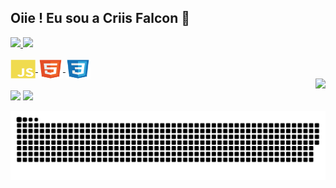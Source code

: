 ## Oiie ! Eu sou a Criis Falcon 🎀 
 <div>
  <a href="https://github.com/Criisfalcon">
  <img height="130em" src="https://github-readme-stats.vercel.app/api?username=criisfalcon&show_icons=true&theme=radical&include_all_commits=true&count_private=true"/>
  <img height="130em" src="https://github-readme-stats.vercel.app/api/top-langs/?username=criisfalcon&layout=compact&langs_count=7&theme=radical"/>
    <div style="display: inline_block"><br>
  <img align="center" alt="Rafa-Js" height="30" width="40" src="https://raw.githubusercontent.com/devicons/devicon/master/icons/javascript/javascript-plain.svg">
  <img align="center" alt="Rafa-HTML" height="30" width="40" src="https://raw.githubusercontent.com/devicons/devicon/master/icons/html5/html5-original.svg">
  <img align="center" alt="Rafa-CSS" height="30" width="40" src="https://raw.githubusercontent.com/devicons/devicon/master/icons/css3/css3-original.svg">
 <div align="right">
<img src="https://media.giphy.com/media/JYl3bmi56RbwgIFfqE/giphy.gif" width="170px" />
</div>
      <a href = "mailto:cristianefalcon@hotmail.com"><img src="https://img.shields.io/badge/Microsoft_Outlook-0078D4?style=for-the-badge&logo=microsoft-outlook&logoColor=white" target="_blank"></a> 
      <a href="https://instagram.com/cristianefalcon" target="_blank"><img src="https://img.shields.io/badge/-Instagram-%23E4405F?style=for-the-badge&logo=instagram&logoColor=white" target="_blank"></a>
    
![Snake animation](https://github.com/criisfalcon/criisfalcon/blob/output/github-contribution-grid-snake.svg)
     
 
